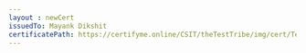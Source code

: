 ```yaml
--- 
layout : newCert 
issuedTo: Mayank Dikshit
certificatePath: https://certifyme.online/CSIT/theTestTribe/img/cert/TestFlix/MayankDikshit_44a68.png
--- 
```

